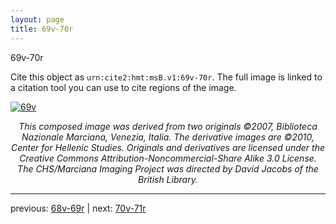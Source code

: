 ```yaml
---
layout: page
title: 69v-70r
---
```


69v-70r

Cite this object as `urn:cite2:hmt:msB.v1:69v-70r`. The full image is linked to a citation tool you can use to cite regions of the image.

[![69v](http://www.homermultitext.org/iipsrv?IIIF=/project/homer/pyramidal/deepzoom/hmt/vbbifolio/v1/vb_69v_70r.tif/full/800,/0/default.jpg)](http://www.homermultitext.org/ict2/?urn=urn:cite2:hmt:vbbifolio.v1:vb_69v_70r) 

<p style="text-align: center; font-style: italic;">This composed image was derived from two originals ©2007, Biblioteca Nazionale Marciana, Venezia, Italia. The derivative images are ©2010, Center for Hellenic Studies. Originals and derivatives are licensed under the Creative Commons Attribution-Noncommercial-Share Alike 3.0 License. The CHS/Marciana Imaging Project was directed by David Jacobs of the British Library.</p>

---

previous: [68v-69r](../68v-69r/) | next: [70v-71r](../70v-71r/)